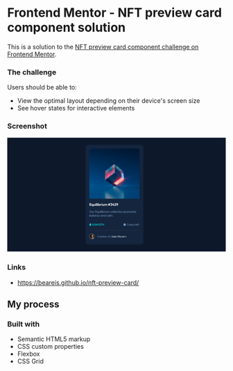 # Frontend Mentor - NFT preview card component solution

This is a solution to the [NFT preview card component challenge on Frontend Mentor](https://www.frontendmentor.io/challenges/nft-preview-card-component-SbdUL_w0U). 

### The challenge

Users should be able to:

- View the optimal layout depending on their device's screen size
- See hover states for interactive elements

### Screenshot

![](https://github.com/BeaReis/nft-preview-card/blob/main/screenshot.png)

### Links

- https://beareis.github.io/nft-preview-card/

## My process

### Built with

- Semantic HTML5 markup
- CSS custom properties
- Flexbox
- CSS Grid
